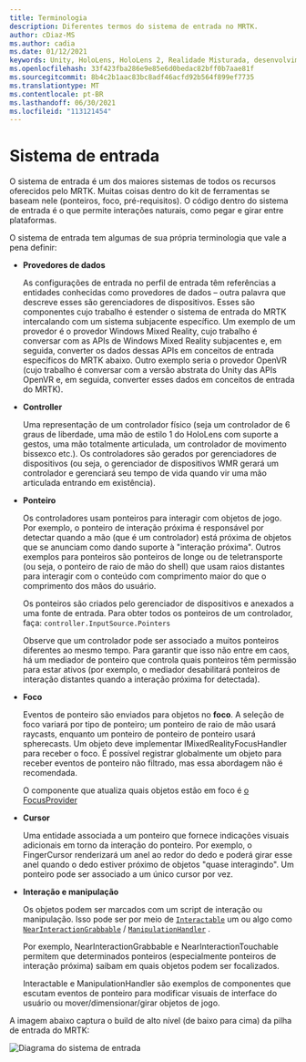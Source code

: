 ```yaml
---
title: Terminologia
description: Diferentes termos do sistema de entrada no MRTK.
author: cDiaz-MS
ms.author: cadia
ms.date: 01/12/2021
keywords: Unity, HoloLens, HoloLens 2, Realidade Misturada, desenvolvimento, MRTK, Entrada,
ms.openlocfilehash: 33f423fba286e9e85e6d0bedac82bff0b7aae81f
ms.sourcegitcommit: 8b4c2b1aac83bc8adf46acfd92b564f899ef7735
ms.translationtype: MT
ms.contentlocale: pt-BR
ms.lasthandoff: 06/30/2021
ms.locfileid: "113121454"
---
```

# <a name="input-system"></a>Sistema de entrada

O sistema de entrada é um dos maiores sistemas de todos os recursos oferecidos pelo MRTK.
Muitas coisas dentro do kit de ferramentas se baseam nele (ponteiros, foco, pré-requisitos). O código dentro do sistema de entrada é o que permite interações naturais, como pegar e girar entre plataformas.

O sistema de entrada tem algumas de sua própria terminologia que vale a pena definir:

- **Provedores de dados**

    As configurações de entrada no perfil de entrada têm referências a entidades conhecidas como provedores de dados – outra palavra que descreve esses são gerenciadores de dispositivos. Esses são componentes cujo trabalho é estender o sistema de entrada do MRTK intercalando com um sistema subjacente específico. Um exemplo de um provedor é o provedor Windows Mixed Reality, cujo trabalho é conversar com as APIs de Windows Mixed Reality subjacentes e, em seguida, converter os dados dessas APIs em conceitos de entrada específicos do MRTK abaixo. Outro exemplo seria o provedor OpenVR (cujo trabalho é conversar com a versão abstrata do Unity das APIs OpenVR e, em seguida, converter esses dados em conceitos de entrada do MRTK).

- **Controller**

    Uma representação de um controlador físico (seja um controlador de 6 graus de liberdade, uma mão de estilo 1 do HoloLens com suporte a gestos, uma mão totalmente articulada, um controlador de movimento bissexco etc.). Os controladores são gerados por gerenciadores de dispositivos (ou seja, o gerenciador de dispositivos WMR gerará um controlador e gerenciará seu tempo de vida quando vir uma mão articulada entrando em existência).

- **Ponteiro**

    Os controladores usam ponteiros para interagir com objetos de jogo. Por exemplo, o ponteiro de interação próxima é responsável por detectar quando a mão (que é um controlador) está próxima de objetos que se anunciam como dando suporte à "interação próxima". Outros exemplos para ponteiros são ponteiros de longe ou de teletransporte (ou seja, o ponteiro de raio de mão do shell) que usam raios distantes para interagir com o conteúdo com comprimento maior do que o comprimento dos mãos do usuário.

    Os ponteiros são criados pelo gerenciador de dispositivos e anexados a uma fonte de entrada. Para obter todos os ponteiros de um controlador, faça: `controller.InputSource.Pointers`

    Observe que um controlador pode ser associado a muitos ponteiros diferentes ao mesmo tempo. Para garantir que isso não entre em caos, há um mediador de ponteiro que controla quais ponteiros têm permissão para estar ativos (por exemplo, o mediador desabilitará ponteiros de interação distantes quando a interação próxima for detectada).

- **Foco**

    Eventos de ponteiro são enviados para objetos no **foco**. A seleção de foco variará por tipo de ponteiro; um ponteiro de raio de mão usará raycasts, enquanto um ponteiro de ponteiro de ponteiro usará spherecasts. Um objeto deve implementar IMixedRealityFocusHandler para receber o foco. É possível registrar globalmente um objeto para receber eventos de ponteiro não filtrado, mas essa abordagem não é recomendada.

    O componente que atualiza quais objetos estão em foco é [o FocusProvider](xref:Microsoft.MixedReality.Toolkit.Input.FocusProvider)

- **Cursor**

    Uma entidade associada a um ponteiro que fornece indicações visuais adicionais em torno da interação do ponteiro. Por exemplo, o FingerCursor renderizará um anel ao redor do dedo e poderá girar esse anel quando o dedo estiver próximo de objetos "quase interagindo". Um ponteiro pode ser associado a um único cursor por vez.

- **Interação e manipulação**

    Os objetos podem ser marcados com um script de interação ou manipulação. Isso pode ser por meio de [`Interactable`](xref:Microsoft.MixedReality.Toolkit.UI.Interactable) um ou algo como [`NearInteractionGrabbable`](xref:Microsoft.MixedReality.Toolkit.Input.NearInteractionGrabbable) / [`ManipulationHandler`](xref:Microsoft.MixedReality.Toolkit.UI.ManipulationHandler) .

    Por exemplo, NearInteractionGrabbable e NearInteractionTouchable permitem que determinados ponteiros (especialmente ponteiros de interação próxima) saibam em quais objetos podem ser focalizados.

    Interactable e ManipulationHandler são exemplos de componentes que escutam eventos de ponteiro para modificar visuais de interface do usuário ou mover/dimensionar/girar objetos de jogo.

A imagem abaixo captura o build de alto nível (de baixo para cima) da pilha de entrada do MRTK:

![Diagrama do sistema de entrada](../features/images/input/MRTK_InputSystem.png)
